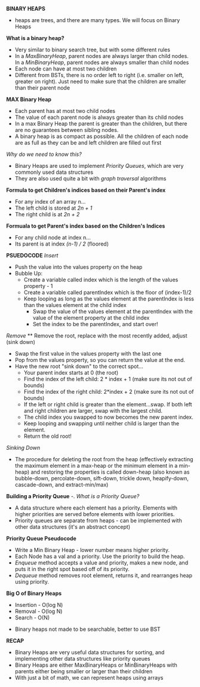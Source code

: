 **BINARY HEAPS**
* heaps are trees, and there are many types. We will focus on Binary Heaps

**What is a binary heap?**
- Very similar to binary search tree, but with some different rules
- In a *MaxBinaryHeap*, parent nodes are always larger than child nodes. In a  *MinBinaryHeap*, parent nodes are always smaller than child nodes
- Each node can have at most two children
- Different from BSTs, there is no order left to right (i.e. smaller on left, greater on right). Just need to make sure that the children are smaller than their parent node

**MAX Binary Heap**
- Each parent has at most two child nodes
- The value of each parent node is always greater than its child nodes
- In a max Binary Heap the parent is greater than the children, but there are no guarantees between sibling nodes.
- A binary heap is as compact as possible. All the children of each node are as full as they can be and left children are filled out first

*Why do we need to know this?*
- Binary Heaps are used to implement *Priority Queues*, which are very commonly used data structures
- They are also used quite a bit with *graph traversal* algorithms

**Formula to get Children's indices based on their Parent's index**
- For any index of an array n...
- The left child is stored at *2n + 1*
- The right child is at *2n + 2*

**Formuala to get Parent's index based on the Children's Indices**
- For any child node at index n...
- Its parent is at index *(n-1) / 2* (floored)


**PSUEDOCODE**
*Insert*
- Push the value into the values property on the heap
- Bubble Up:
  - Create a variable called index which is the length of the values property - 1
  - Create a variable called parentIndex which is the floor of (index-1)/2
  - Keep looping as long as the values element at the parentIndex is less than the values element at the child index
    - Swap the value of the values element at the parentIndex with the value of the element property at the child index
    - Set the index to be the parentIndex, and start over!

*Remove*
** Remove the root, replace with the most recently added, adjust (sink down)
- Swap the first value in the values property with the last one
- Pop from the values property, so you can return the value at the end.
- Have the new root "sink down" to the correct spot...​
  - Your parent index starts at 0 (the root)
  - Find the index of the left child: 2 * index + 1 (make sure its not out of bounds)
  - Find the index of the right child: 2*index + 2 (make sure its not out of bounds)
  - If the left or right child is greater than the element...swap. If both left and right children are larger, swap with the largest child.
  - The child index you swapped to now becomes the new parent index.  
  - Keep looping and swapping until neither child is larger than the element.
  - Return the old root!

*Sinking Down*
- The procedure for deleting the root from the heap (effectively extracting the maximum element in a max-heap or the minimum element in a min-heap) and restoring the properties is called down-heap (also known as bubble-down, percolate-down, sift-down, trickle down, heapify-down, cascade-down, and extract-min/max)


**Building a Priority Queue**
-.
*What is a Priority Queue?*
- A data structure where each element has a priority. Elements with higher priorities are served before elements with lower priorities.
- Priority queues are separate from heaps - can be implemented with other data structures (it's an abstract concept)

**Priority Queue Pseudocode**
- Write a Min Binary Heap - lower number means higher priority.
- Each Node has a val and a priority.  Use the priority to build the heap.
- *Enqueue* method accepts a value and priority, makes a new node, and puts it in the right spot based off of its priority.
- *Dequeue* method removes root element, returns it, and rearranges heap using priority.


**Big O of Binary Heaps**
- Insertion - O(log N)
- Removal - O(log N)
- Search - O(N)

* Binary heaps not made to be searchable, better to use BST

**RECAP**
- Binary Heaps are very useful data structures for sorting, and implementing other data structures like priority queues
- Binary Heaps are either MaxBinaryHeaps or MinBinaryHeaps with parents either being smaller or larger than their children
- With just a bit of math, we can represent heaps using arrays
